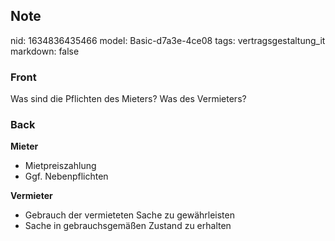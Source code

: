 ## Note
nid: 1634836435466
model: Basic-d7a3e-4ce08
tags: vertragsgestaltung_it
markdown: false

### Front
Was sind die Pflichten des Mieters? Was des Vermieters?

### Back
<div>
  <strong>Mieter</strong>
</div>
<ul>
  <li>Mietpreiszahlung
  <li>Ggf. Nebenpflichten
</ul>
<div>
  <strong>Vermieter</strong>
</div>
<ul>
  <li>Gebrauch der vermieteten Sache zu gewährleisten
  <li>Sache in gebrauchsgemäßen Zustand zu erhalten
</ul>
